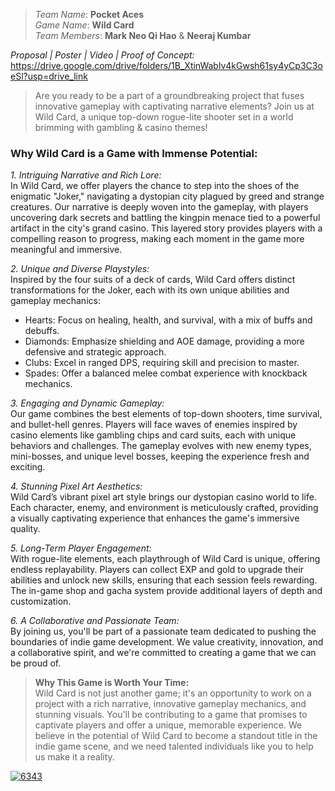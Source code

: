 >*Team Name*: **Pocket Aces**  
*Game Name*: **Wild Card**  
*Team Members*: **Mark Neo Qi Hao** & **Neeraj Kumbar**  

*Proposal | Poster | Video | Proof of Concept:*  
https://drive.google.com/drive/folders/1B_XtinWablv4kGwsh61sy4yCp3C3oeSl?usp=drive_link

>Are you ready to be a part of a groundbreaking project that fuses innovative gameplay with captivating narrative elements? Join us at Wild Card, a unique top-down rogue-lite shooter set in a world brimming with gambling & casino themes!

### Why Wild Card is a Game with Immense Potential:

*1. Intriguing Narrative and Rich Lore:*  
In Wild Card, we offer players the chance to step into the shoes of the enigmatic "Joker," navigating a dystopian city plagued by greed and strange creatures. Our narrative is deeply woven into the gameplay, with players uncovering dark secrets and battling the kingpin menace tied to a powerful artifact in the city's grand casino. This layered story provides players with a compelling reason to progress, making each moment in the game more meaningful and immersive.

*2. Unique and Diverse Playstyles:*  
Inspired by the four suits of a deck of cards, Wild Card offers distinct transformations for the Joker, each with its own unique abilities and gameplay mechanics:
- Hearts: Focus on healing, health, and survival, with a mix of buffs and debuffs.
- Diamonds: Emphasize shielding and AOE damage, providing a more defensive and strategic approach.
- Clubs: Excel in ranged DPS, requiring skill and precision to master.
- Spades: Offer a balanced melee combat experience with knockback mechanics.

*3. Engaging and Dynamic Gameplay:*  
Our game combines the best elements of top-down shooters, time survival, and bullet-hell genres. Players will face waves of enemies inspired by casino elements like gambling chips and card suits, each with unique behaviors and challenges. The gameplay evolves with new enemy types, mini-bosses, and unique level bosses, keeping the experience fresh and exciting.

*4. Stunning Pixel Art Aesthetics:*  
Wild Card’s vibrant pixel art style brings our dystopian casino world to life. Each character, enemy, and environment is meticulously crafted, providing a visually captivating experience that enhances the game's immersive quality.

*5. Long-Term Player Engagement:*  
With rogue-lite elements, each playthrough of Wild Card is unique, offering endless replayability. Players can collect EXP and gold to upgrade their abilities and unlock new skills, ensuring that each session feels rewarding. The in-game shop and gacha system provide additional layers of depth and customization.

*6. A Collaborative and Passionate Team:*  
By joining us, you'll be part of a passionate team dedicated to pushing the boundaries of indie game development. We value creativity, innovation, and a collaborative spirit, and we're committed to creating a game that we can be proud of.

>**Why This Game is Worth Your Time:**  
Wild Card is not just another game; it's an opportunity to work on a project with a rich narrative, innovative gameplay mechanics, and stunning visuals. You'll be contributing to a game that promises to captivate players and offer a unique, memorable experience. We believe in the potential of Wild Card to become a standout title in the indie game scene, and we need talented individuals like you to help us make it a reality.

[![6343](https://github.com/flyingapricot/PrivateAces/assets/142146378/cd22c254-78aa-4c17-8683-0e726841f864)](https://youtu.be/4qJZgJ3ouK0?si)
